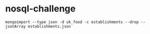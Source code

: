 # nosql-challenge

`mongoimport --type json -d uk_food -c establishments --drop --jsonArray establishments.json`